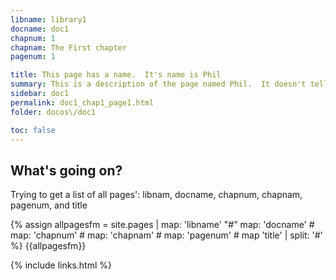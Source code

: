 ```yaml
---
libname: library1
docname: doc1
chapnum: 1
chapnam: The First chapter
pagenum: 1

title: This page has a name.  It's name is Phil
summary: This is a description of the page named Phil.  It doesn't tell you much, and you shouldn't trust what it does tell you.
sidebar: doc1
permalink: doc1_chap1_page1.html
folder: docos\/doc1

toc: false
---
```


## What's going on?

Trying to get a list of all pages': libnam, docname, chapnum, chapnam, pagenum, and title

{% assign allpagesfm = site.pages | map: 'libname' "#" map: 'docname' # map: 'chapnum' # map: 'chapnam' # map: 'pagenum' # map 'title' | split: '#' %}
{{allpagesfm}}

{% include links.html %}